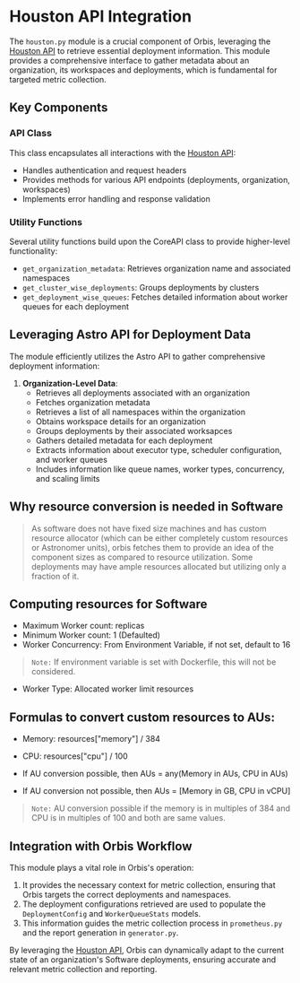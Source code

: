 # Houston API Integration

The `houston.py` module is a crucial component of Orbis, leveraging the [Houston API](https://www.astronomer.io/docs/software/houston-api) to retrieve essential deployment information. This module provides a comprehensive interface to gather metadata about an organization, its workspaces and deployments, which is fundamental for targeted metric collection.

## Key Components

### API Class

This class encapsulates all interactions with the [Houston API](https://www.astronomer.io/docs/software/houston-api):

- Handles authentication and request headers
- Provides methods for various API endpoints (deployments, organization, workspaces)
- Implements error handling and response validation

### Utility Functions

Several utility functions build upon the CoreAPI class to provide higher-level functionality:

- `get_organization_metadata`: Retrieves organization name and associated namespaces
- `get_cluster_wise_deployments`: Groups deployments by clusters
- `get_deployment_wise_queues`: Fetches detailed information about worker queues for each deployment

## Leveraging Astro API for Deployment Data

The module efficiently utilizes the Astro API to gather comprehensive deployment information:

1. **Organization-Level Data**:
    - Retrieves all deployments associated with an organization
    - Fetches organization metadata
    - Retrieves a list of all namespaces within the organization
    - Obtains workspace details for an organization
    - Groups deployments by their associated worksapces
    - Gathers detailed metadata for each deployment
    - Extracts information about executor type, scheduler configuration, and worker queues
    - Includes information like queue names, worker types, concurrency, and scaling limits

## Why resource conversion is needed in Software

> As software does not have fixed size machines and has custom resource allocator (which can be either completely custom resources or Astronomer units), orbis fetches them to provide an idea of the component sizes as compared to resource utilization. Some deployments may have ample resources allocated but utilizing only a fraction of it.

## Computing resources for Software

- Maximum Worker count: replicas
- Minimum Worker count: 1 (Defaulted)
- Worker Concurrency: From Environment Variable, if not set, default to 16
> `Note:` If environment variable is set with Dockerfile, this will not be considered.
- Worker Type: Allocated worker limit resources

## Formulas to convert custom resources to AUs:

- Memory: resources["memory"] / 384
- CPU: resources["cpu"] / 100

- If AU conversion possible, then AUs = any(Memory in AUs, CPU in AUs)
- If AU conversion not possible, then AUs = [Memory in GB, CPU in vCPU]
> `Note:` AU conversion possible if the memory is in multiples of 384 and CPU is in multiples of 100 and both are same values.

## Integration with Orbis Workflow

This module plays a vital role in Orbis's operation:

1. It provides the necessary context for metric collection, ensuring that Orbis targets the correct deployments and namespaces.
2. The deployment configurations retrieved are used to populate the `DeploymentConfig` and `WorkerQueueStats` models.
3. This information guides the metric collection process in `prometheus.py` and the report generation in `generator.py`.

By leveraging the [Houston API](https://www.astronomer.io/docs/software/houston-api), Orbis can dynamically adapt to the current state of an organization's Software deployments, ensuring accurate and relevant metric collection and reporting.
